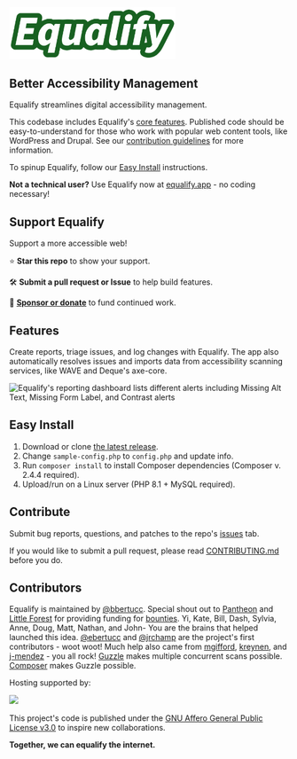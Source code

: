 <img src="logo.svg" alt="Equalify Logo" width="300">

## Better Accessibility Management

Equalify streamlines digital accessibility management.

This codebase includes Equalify's [core features](/README.md#features). Published code should be easy-to-understand for those who work with popular web content tools, like WordPress and Drupal. See our [contribution guidelines](/CONTRIBUTING.md) for more information.

To spinup Equalify, follow our [Easy Install](/README.md#easy-install) instructions.

**Not a technical user?** Use Equalify now at [equalify.app](https://equalify.app/) - no coding necessary!

## Support Equalify
Support a more accessible web!

⭐ **Star this repo** to show your support.

🛠️ **Submit a pull request or Issue** to help build features. 

💸 **[Sponsor or donate](https://github.com/sponsors/bbertucc)** to fund continued work. 

## Features

Create reports, triage issues, and log changes with Equalify. The app also automatically resolves issues and imports data from accessibility scanning services, like WAVE and Deque's axe-core.

<img width="1316" alt="Equalify's reporting dashboard lists different alerts including Missing Alt Text, Missing Form Label, and Contrast alerts" src="https://user-images.githubusercontent.com/46652/198109248-36343405-9e89-48b7-ac9f-ee0c0d830859.png">

## Easy Install
1. Download or clone [the latest release](https://github.com/bbertucc/equalify/releases).
2. Change `sample-config.php` to `config.php` and update info.
3. Run `composer install` to install Composer dependencies (Composer v. 2.4.4 required).
4. Upload/run on a Linux server (PHP 8.1 + MySQL required).

## Contribute
Submit bug reports, questions, and patches to the repo's [issues](https://github.com/bbertucc/equalify/issues) tab.

If you would like to submit a pull request, please read [CONTRIBUTING.md](/CONTRIBUTING.md) before you do.

## Contributors
Equalify is maintained by [@bbertucc](https://github.com/bbertucc). Special shout out to [Pantheon](https://pantheon.io/) and [Little Forest](https://littleforest.co.uk/feature/web-accessibility/) for providing funding for [bounties](https://github.com/bbertucc/equalify/issues?q=is%3Aopen+is%3Aissue+label%3Abountied). Yi, Kate, Bill, Dash, Sylvia, Anne, Doug, Matt, Nathan, and John- You are the brains that helped launched this idea. [@ebertucc](https://github.com/ebertucc) and [@jrchamp](https://github.com/jrchamp) are the project's first contributors - woot woot! Much help also came from [mgifford](https://github.com/mgifford), [kreynen](https://github.com/kreynen), and [j-mendez](https://github.com/j-mendez) - you all rock! [Guzzle](https://github.com/guzzle/guzzle) makes multiple concurrent scans possible. [Composer](https://getcomposer.org/) makes Guzzle possible.

<p>Hosting supported by:</p>
<p>
  <a href="https://www.digitalocean.com/">
    <img src="https://opensource.nyc3.cdn.digitaloceanspaces.com/attribution/assets/SVG/DO_Logo_horizontal_blue.svg" width="201px">
  </a>
</p>

This project's code is published under the [GNU Affero General Public License v3.0](https://github.com/bbertucc/equalify/blob/main/LICENSE) to inspire new collaborations.

**Together, we can equalify the internet.**
